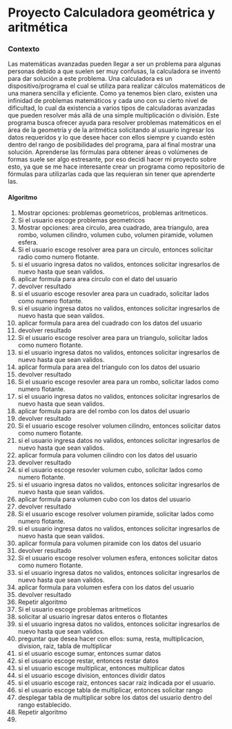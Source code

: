 # Proyecto Calculadora geométrica y aritmética
### Contexto
Las matemáticas avanzadas pueden llegar a ser un problema para algunas personas debido a que suelen ser muy confusas, la calculadora se inventó para dar solución a este problema. Una calculadora es un dispositivo/programa el cual se utiliza para realizar cálculos matemáticos de una manera sencilla y eficiente. Como ya tenemos bien claro, existen una infinidad de problemas matemáticos y cada uno con su cierto nivel de dificultad, lo cual da existencia a varios tipos de calculadoras avanzadas que pueden resolver más allá de una simple multiplicación o división.
Este programa busca ofrecer ayuda para resolver  problemas matemáticos en el área de la geometría y de la aritmética solicitando al usuario ingresar los datos requeridos y lo que desee hacer con ellos siempre y cuando estén dentro del rango de posibilidades del programa, para al final mostrar una solución. Aprenderse las fórmulas para obtener áreas o volúmenes de formas suele ser algo estresante, por eso decidí hacer mi proyecto sobre esto, ya que se me hace interesante crear un programa como repositorio de fórmulas para utilizarlas cada que las requieran sin tener que aprenderte las.


#### Algoritmo
1. Mostrar opciones: problemas geometricos, problemas aritmeticos.
2. Si el usuario escoge problemas geometricos
3.    Mostrar opciones: area circulo, area cuadrado, area triangulo, area rombo, volumen cilindro, volumen cubo, volumen piramide, volumen esfera.
4.    Si el usuario escoge resolver area para un circulo, entonces solicitar radio como numero flotante.
5.    si el usuario ingresa datos no validos, entonces solicitar ingresarlos de nuevo hasta que sean validos.
6.    aplicar formula para area circulo con el dato del usuario
7.    devolver resultado
8.    si el usuario escoge resovler area para un cuadrado, solicitar lados como numero flotante.
9.    si el usuario ingresa datos no validos, entonces solicitar ingresarlos de nuevo hasta que sean validos.
10.   aplicar formula para area del cuadrado con los datos del usuario
11.   devolver resultado
12.   Si el usuario escoge resolver area para un triangulo, solicitar lados como numero flotante.
13.   si el usuario ingresa datos no validos, entonces solicitar ingresarlos de nuevo hasta que sean validos.
14.   aplicar formula para area del triangulo con los datos del usuario
15.   devolver resultado
16.   Si el usuario escoge resovler area para un rombo, solicitar lados como numero flotante.
17.   si el usuario ingresa datos no validos, entonces solicitar ingresarlos de nuevo hasta que sean validos.
18.   aplicar formula para are del rombo con los datos del usuario
19.   devolver resultado
20.   Si el usuario escoge resolver volumen cilindro, entonces solicitar datos como numero flotante.
21.   si el usuario ingresa datos no validos, entonces solicitar ingresarlos de nuevo hasta que sean validos.
22.   aplicar formula para volumen cilindro con los datos del usuario
23.   devolver resultado
24.   si el usuario escoge resovler volumen cubo, solicitar lados como numero flotante.
25.   si el usuario ingresa datos no validos, entonces solicitar ingresarlos de nuevo hasta que sean validos.
26.   aplicar formula para volumen cubo con los datos del usuario
27.   devolver resultado
28.   Si el usuario escoge resolver volumen piramide, solicitar lados como numero flotante.
29.   si el usuario ingresa datos no validos, entonces solicitar ingresarlos de nuevo hasta que sean validos.
30.   aplicar formula para volumen piramide con los datos del usuario
31.   devolver resultado
32.   Si el usuario escoge resolver volumen esfera, entonces solicitar datos como numero flotante.
33.   si el usuario ingresa datos no validos, entonces solicitar ingresarlos de nuevo hasta que sean validos.
34.   aplicar formula para volumen esfera con los datos del usuario
35.   devolver resultado
36. Repetir algoritmo
37. Si el usuario escoge problemas aritmeticos
38.   solicitar al usuario ingresar datos enteros o flotantes
39.   si el usuario ingresa datos no validos, entonces solicitar ingresarlos de nuevo hasta que sean validos.
40.   preguntar que desea hacer con ellos: suma, resta, multiplicacion, division, raiz, tabla de multiplicar
41.   si el usuario escoge sumar, entonces sumar datos
42.   si el usuario escoge restar, entonces restar datos
43.   si el usuario escoge multiplicar, entonces multiplicar datos
44.   si el usuario escoge division, entonces dividir datos
45.   si el usuario escoge raiz, entonces sacar raiz indicada por el usuario.
46.   si el usuario escoge tabla de multiplicar, entonces solicitar rango
47.    desplegar tabla de multiplicar sobre los datos del usuario dentro del rango establecido.
48. Repetir algoritmo
49.   
